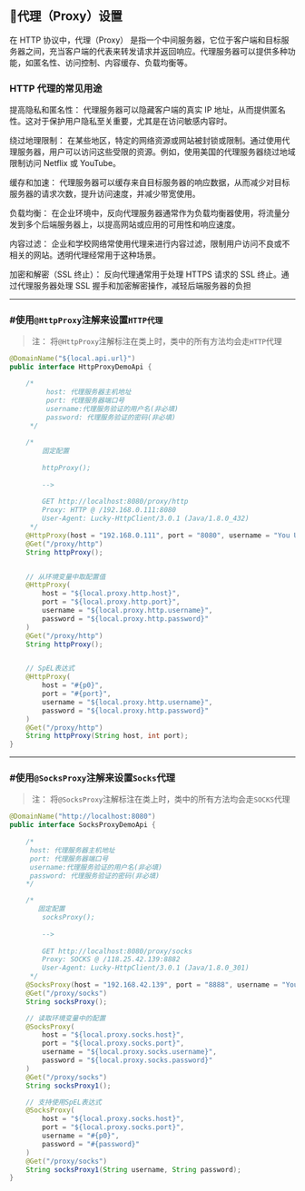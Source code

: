 ## 🤑代理（Proxy）设置

在 HTTP 协议中，代理（Proxy） 是指一个中间服务器，它位于客户端和目标服务器之间，充当客户端的代表来转发请求并返回响应。代理服务器可以提供多种功能，如匿名性、访问控制、内容缓存、负载均衡等。
### **HTTP 代理的常见用途**
提高隐私和匿名性： 代理服务器可以隐藏客户端的真实 IP 地址，从而提供匿名性。这对于保护用户隐私至关重要，尤其是在访问敏感内容时。

绕过地理限制： 在某些地区，特定的网络资源或网站被封锁或限制。通过使用代理服务器，用户可以访问这些受限的资源。例如，使用美国的代理服务器绕过地域限制访问 Netflix 或 YouTube。

缓存和加速： 代理服务器可以缓存来自目标服务器的响应数据，从而减少对目标服务器的请求次数，提升访问速度，并减少带宽使用。

负载均衡： 在企业环境中，反向代理服务器通常作为负载均衡器使用，将流量分发到多个后端服务器上，以提高网站或应用的可用性和响应速度。

内容过滤： 企业和学校网络常使用代理来进行内容过滤，限制用户访问不良或不相关的网站。透明代理经常用于这种场景。

加密和解密（SSL 终止）： 反向代理通常用于处理 HTTPS 请求的 SSL 终止。通过代理服务器处理 SSL 握手和加密解密操作，减轻后端服务器的负担

---

### #使用`@HttpProxy`注解来设置`HTTP代理`

> 注： 将`@HttpProxy`注解标注在类上时，类中的所有方法均会走`HTTP`代理

```java
@DomainName("${local.api.url}")
public interface HttpProxyDemoApi {

    /*
         host: 代理服务器主机地址
         port: 代理服务器端口号
         username:代理服务验证的用户名(非必填)
         password: 代理服务验证的密码(非必填)
     */
    
    /*
        固定配置
        
        httpProxy();    
        
        -->
        
        GET http://localhost:8080/proxy/http
        Proxy: HTTP @ /192.168.0.111:8080
        User-Agent: Lucky-HttpClient/3.0.1 (Java/1.8.0_432)
     */
    @HttpProxy(host = "192.168.0.111", port = "8080", username = "You User Name", password = "You Password")
    @Get("/proxy/http")
    String httpProxy();


    // 从环境变量中取配置值
    @HttpProxy(
        host = "${local.proxy.http.host}", 
        port = "${local.proxy.http.port}", 
        username = "${local.proxy.http.username}", 
        password = "${local.proxy.http.password}"
    )
    @Get("/proxy/http")
    String httpProxy();


    // SpEL表达式
    @HttpProxy(
        host = "#{p0}",
        port = "#{port}",
        username = "${local.proxy.http.username}",
        password = "${local.proxy.http.password}"
    )
    @Get("/proxy/http")
    String httpProxy(String host, int port);
}
```

---
### #使用`@SocksProxy`注解来设置`Socks`代理

> 注： 将`@SocksProxy`注解标注在类上时，类中的所有方法均会走`SOCKS`代理

```java
@DomainName("http://localhost:8080")
public interface SocksProxyDemoApi {
    
    /*
     host: 代理服务器主机地址
     port: 代理服务器端口号
     username:代理服务验证的用户名(非必填)
     password: 代理服务验证的密码(非必填)
    */

    /*
       固定配置 
        socksProxy();
    
        -->
        
        GET http://localhost:8080/proxy/socks
        Proxy: SOCKS @ /118.25.42.139:8882
        User-Agent: Lucky-HttpClient/3.0.1 (Java/1.8.0_301)    
     */
    @SocksProxy(host = "192.168.42.139", port = "8888", username = "You User Name", password = "You Password")
    @Get("/proxy/socks")
    String socksProxy();

    // 读取环境变量中的配置
    @SocksProxy(
        host = "${local.proxy.socks.host}", 
        port = "${local.proxy.socks.port}", 
        username = "${local.proxy.socks.username}", 
        password = "${local.proxy.socks.password}"
    )
    @Get("/proxy/socks")
    String socksProxy1();

    // 支持使用SpEL表达式
    @SocksProxy(
        host = "${local.proxy.socks.host}",
        port = "${local.proxy.socks.port}",
        username = "#{p0}",
        password = "#{password}"
    )
    @Get("/proxy/socks")
    String socksProxy1(String username, String password);
}
```
